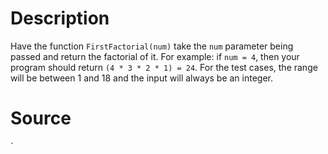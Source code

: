 # Description

Have the function `FirstFactorial(num)` take the `num` parameter being passed and return the factorial of it. For example: if `num = 4`, then your program should return `(4 * 3 * 2 * 1) = 24`. For the test cases, the range will be between 1 and 18 and the input will always be an integer. 

# Source
`

